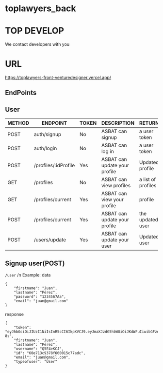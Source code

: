 # toplawyers_back

# TOP DEVELOP
We contact developers with you
# URL
https://toplawyers-front-venturedesigner.vercel.app/ 

## EndPoints
## User
| METHOD |ENDPOINT|TOKEN|DESCRIPTION|RETURNS|
|--------|--------|-----|-----------|-------|
|POST|auth/signup|No|ASBAT can signup|a user token|
|POST|auth/login|No|ASBAT can log in|a user token|
|POST|/profiles/:idProfile|Yes|ASBAT can update your profile|Updated profile|
|GET|/profiles|No|ASBAT can view profiles|a list of profiles|
|GET|/profiles/current|Yes|ASBAT can view your profile|profile|
|POST|/profiles/current|Yes|ASBAT can update your profile |the updated user|
|POST|/users/update|Yes|ASBAT can update your user|Updated user|
## Signup user(POST)
```/user``` /n
Example:
data
```
{
    "firstname": "Juan",
    "lastname": "Pérez",
    "password": "1234567Aa",
    "email": "juan@gmail.com"
}
```
response
```
{
    "token": "eyJhbGciOiJIUzI1NiIsInR5cCI6IkpXVCJ9.eyJmaXJzdG5hbWUiOiJKdWFuIiwibGFzdG5hbWUiOiJQw6lyZXoiLCJ1c2VybmFtZSI6IlE1RTRlS0NKIiwiaWQiOiI2MGU3MTNjOTM3OGY2NjAwMTVjNzdhZGMiLCJlbWFpbCI6Imp1YW5AZ21haWwuY29tIiwidHlwZW9mdXNlciI6IlVzZXIiLCJpYXQiOjE2MjU3NTY2MTcsImV4cCI6MTYyNTkyOTQxN30.qTtMLoqp7vNvH41ocRSvh2tNiemUQ3d0BQW_ac5o-8s",
    "firstname": "Juan",
    "lastname": "Pérez",
    "username": "Q5E4eKCJ",
    "id": "60e713c9378f660015c77adc",
    "email": "juan@gmail.com",
    "typeofuser": "User"
}
```
